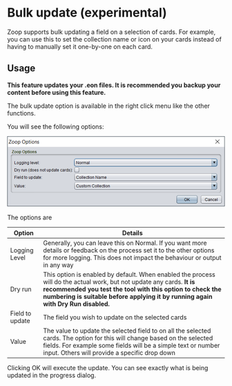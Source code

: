 # Bulk update (experimental)

Zoop supports bulk updating a field on a selection of cards. For example, you can use this to set the collection name or icon on your cards instead of having to manually set it one-by-one on each card.

## Usage

**This feature updates your .eon files. It is recommended you backup your content before using this feature.**

The bulk update option is available in the right click menu like the other functions.

You will see the following options:

![Options dialog](BulkUpdateOptions.png)

The options are

| Option | Details |
| ---- | ---- |
| Logging Level	| Generally, you can leave this on Normal. If you want more details or feedback on the process set it to the other options for more logging. This does not impact the behaviour or output in any way |
| Dry run | This option is enabled by default. When enabled the process will do the actual work, but not update any cards. **It is recommended you test the tool with this option to check the numbering is suitable before applying it by running again with Dry Run disabled.**
| Field to update	| The field you wish to update on the selected cards |
| Value | The value to update the selected field to on all the selected cards. The option for this will change based on the selected fields. For example some fields will be a simple text or number input. Others will provide a specific drop down |

Clicking OK will execute the update. You can see exactly what is being updated in the progress dialog.
